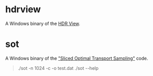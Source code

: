# hdrview
A Windows binary of the [HDR View](https://bitbucket.org/wkjarosz/hdrview/src/master/).

# sot
A Windows binary of the ["Sliced Optimal Transport Sampling"](https://perso.liris.cnrs.fr/david.coeurjolly/publication/paulin2020/) code.
> ./sot -n 1024 -c -o test.dat
> ./sot --help